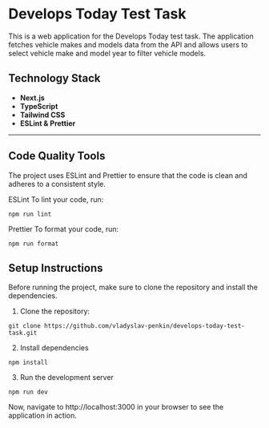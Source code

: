 # Develops Today Test Task

This is a web application for the Develops Today test task. The application fetches vehicle makes and models data from the API and allows users to select vehicle make and model year to filter vehicle models.

## Technology Stack

- **Next.js**
- **TypeScript**
- **Tailwind CSS**
- **ESLint & Prettier**

---

## Code Quality Tools
The project uses ESLint and Prettier to ensure that the code is clean and adheres to a consistent style.

ESLint
To lint your code, run:

```
npm run lint
```

Prettier
To format your code, run:
```
npm run format
```

## Setup Instructions

Before running the project, make sure to clone the repository and install the dependencies.

1. Clone the repository:

```
git clone https://github.com/vladyslav-penkin/develops-today-test-task.git
```

2. Install dependencies

```
npm install
```

3. Run the development server

```
npm run dev
```

Now, navigate to http://localhost:3000 in your browser to see the application in action.